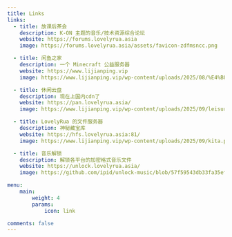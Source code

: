 ```yaml
---
title: Links
links:
  - title: 放课后茶会
    description: K-ON 主题的音乐/技术资源综合论坛
    website: https://forums.lovelyrua.asia
    image: https://forums.lovelyrua.asia/assets/favicon-zdfmsncc.png

  - title: 闲鱼之家
    description: 一个 Minecraft 公益服务器
    website: https://www.lijianping.vip
    image: https://www.lijianping.vip/wp-content/uploads/2025/08/%E4%B8%8B%E8%BD%BD.jpg

  - title: 休闲云盘
    description: 现在上国内cdn了
    website: https://pan.lovelyrua.asia/
    image: https://www.lijianping.vip/wp-content/uploads/2025/09/leisurenetdisk_256.png

  - title: LovelyRua 的文件服务器
    description: 神秘藏宝库
    website: https://hfs.lovelyrua.asia:81/
    image: https://www.lijianping.vip/wp-content/uploads/2025/09/kita.png

  - title: 音乐解锁
    description: 解锁各平台的加密格式音乐文件
    website: https://unlock.lovelyrua.asia/
    image: https://github.com/ipid/unlock-music/blob/57f59543db33fa35efd368e2f86ca33c87b40203/public/img/icons/android-chrome-512x512.png?raw=true

menu:
    main: 
        weight: 4
        params:
            icon: link

comments: false
---
```

